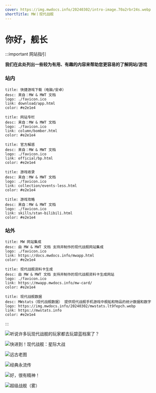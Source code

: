 ```yaml
---
cover: https://img.mwdocs.info/20240302/intro-image.70a2rbr24s.webp
shortTitle: MW丨现代战舰
---
```


# 你好，舰长

:::important 网站指引

**我们在此处列出一些较为有用、有趣的内容来帮助您更容易的了解网站/游戏**



### 站内

```component VPCard
title: 快捷游戏下载（电脑/安卓）
desc: 来自：MW & MWT 文档
logo: ./favicon.ico
link: download/app.html
color: #e2e1e4
```

```component VPCard
title: 网站专栏
desc: 来自：MW & MWT 文档
logo: ./favicon.ico
link: column/bomber.html
color: #e2e1e4
```

```component VPCard
title: 官方解惑
desc: 来自：MW & MWT 文档
logo: ./favicon.ico
link: official/bp.html
color: #e2e1e4
```

```component VPCard
title: 游戏收录
desc: 来自：MW & MWT 文档
logo: ./favicon.ico
link: collection/events-less.html
color: #e2e1e4
```

```component VPCard
title: 游戏攻略
desc: 来自：MW & MWT 文档
logo: ./favicon.ico
link: skills/stan-bilibili.html
color: #e2e1e4
```

### 站外

```component VPCard
title: MW 网站集成
desc: 由 MW & MWT 文档 支持并制作的现代战舰网站集成
logo: ./favicon.ico
link: https://docs.mwdocs.info/mwapp.html
color: #e2e1e4
```

```component VPCard
title: 现代战舰资料卡生成
desc: 由 MW & MWT 文档 支持并制作的现代战舰资料卡生成网站
logo: ./favicon.ico
link: https://mwapp.mwdocs.info/mw-card/
color: #e2e1e4
```

```component VPCard
title: 现代战舰数据
desc: MWstats（现代战舰数据） 提供现代战舰手机游戏中舰船和物品的统计数据和数字
logo: https://img.mwdocs.info/20240302/mwstats.lt9fepch.webp
link: https://mwstats.info
color: #e2e1e4
```

:::

![听说许多玩现代战舰的玩家都去玩碧蓝档案了？](https://img.mwdocs.info/20240302/mwdocs-index-aareset.1zhzzrk7n9.webp)

![快进到！现代战舰：星际大战](https://img.mwdocs.info/20240302/Image_1698843530122.ibuy0g2ux.webp)

![远古老图](https://img.mwdocs.info/20240302/9ec360d85ac8b120789b4d98b12c455d_720.ibuy0g2t4.webp)

![经典永流传](https://img.mwdocs.info/20240302/BeiWang-GO-html.60tze5oax3.webp)

![好，很有精神！](https://img.mwdocs.info/20240302/PkwGCfuT.1ov66m4zj0.webp)

![超级战舰（雾）](https://img.mwdocs.info/20240302/5Fz4euch.64dlbvhdm6.webp)
